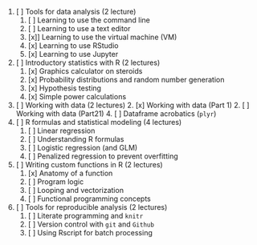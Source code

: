 1. [ ] Tools for data analysis (2 lecture)
    1. [ ] Learning to use the command line
    2. [ ] Learning to use a text editor
    3. [x]] Learning to use the virtual machine (VM)
	4. [x] Learning to use RStudio
	5. [x] Learning to use Jupyter
2. [ ] Introductory statistics with R (2 lectures)
    1. [x] Graphics calculator on steroids
    2. [x] Probability distributions and random number generation
    2. [x] Hypothesis testing
    3. [x] Simple power calculations
3. [ ] Working with data (2 lectures)
    2. [x] Working with data (Part 1)
    2. [ ] Working with data (Part21)
	4. [ ] Dataframe acrobatics (`plyr`)
5. [ ] R formulas and statistical modeling (4 lectures)
    1. [ ] Linear regression
	2. [ ] Understanding R formulas
    3. [ ] Logistic regression (and GLM)
	4. [ ] Penalized regression to prevent overfitting
7. [ ] Writing custom functions in R (2 lectures)
    1. [x] Anatomy of a function
    2. [ ] Program logic
    3. [ ] Looping and vectorization
    4. [ ] Functional programming concepts
8. [ ] Tools for reproducible analysis (2 lectures)
    1. [ ] Literate programming and `knitr`
    2. [ ] Version control with `git` and `Github`
    3. [ ] Using Rscript for batch processing

